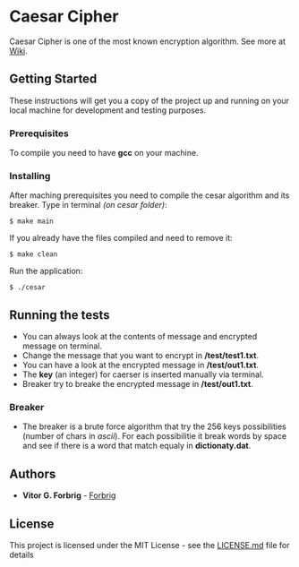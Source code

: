 # Caesar Cipher

Caesar Cipher is one of the most known encryption algorithm. See more at [Wiki](https://en.wikipedia.org/wiki/Caesar_cipher).

## Getting Started

These instructions will get you a copy of the project up and running on your local machine for development and testing purposes.

### Prerequisites

To compile you need to have **gcc** on your machine.  

### Installing

After maching prerequisites you need to compile the cesar algorithm and its breaker. Type in terminal _(on cesar folder)_:

```
$ make main
```

If you already have the files compiled and need to remove it:  

```
$ make clean
```
Run the application:

```
$ ./cesar
```

## Running the tests

* You can always look at the contents of message and encrypted message on terminal.  
* Change the message that you want to encrypt in **/test/test1.txt**.  
* You can have a look at the encrypted message in **/test/out1.txt**.  
* The **key** (an integer) for caerser is inserted manually via terminal.  
* Breaker try to breake the encrypted message in **/test/out1.txt**.

### Breaker

* The breaker is a brute force algorithm that try the 256 keys possibilities (number of chars in _ascii_). For each possibilitie it break words by space and see if there is a word that match equaly in **dictionaty.dat**.

## Authors

* **Vitor G. Forbrig** - [Forbrig](https://github.com/Forbrig)

## License

This project is licensed under the MIT License - see the [LICENSE.md](LICENSE.md) file for details
